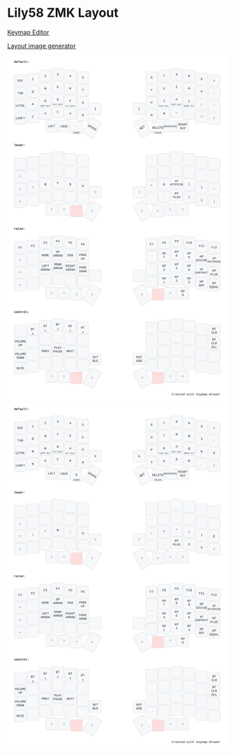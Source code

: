 # Lily58 ZMK Layout
[Keymap Editor](https://nickcoutsos.github.io/keymap-editor/)

[Layout image generator](https://keymap-drawer.streamlit.app/)

![](/docs/en_keymap.svg)
![](/docs/ru_keymap.svg)
